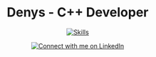 <div align="center">

# Denys - C++ Developer

[![Skills](https://skillicons.dev/icons?i=cpp,linux,git,theme=dark)](https://skillicons.dev)

[![Connect with me on LinkedIn](https://img.shields.io/badge/LinkedIn-0077B5?style=for-the-badge&logo=linkedin&logoColor=white)](https://www.linkedin.com/in/denys-hrushovets-447a1a24b/)

</div>
